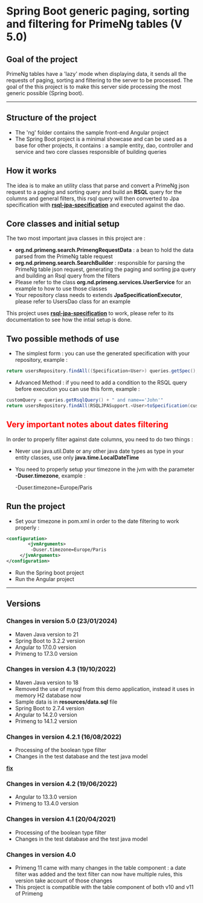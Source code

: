 # Spring Boot generic paging, sorting and filtering for PrimeNg tables (V 5.0)

## Goal of the project

PrimeNg tables have a 'lazy' mode when displaying data, it sends all the requests of paging, sorting and filtering to the server to be processed.
The goal of the this project is to make this server side processing the most generic possible (Spring boot).

---

## Structure of the project

- The 'ng' folder contains the sample front-end Angular project
- The Spring Boot project is a minimal showcase and can be used as a base for other projects, it contains : a sample entity, dao, controller and service and two core classes responsible of building queries

## How it works

The idea is to make an utility class that parse and convert a PrimeNg json request to a paging and sorting query and build an **RSQL** query for the columns and general filters, this rsql query will then converted to Jpa specification with **[rsql-jpa-specification](https://github.com/perplexhub/rsql-jpa-specification)** and executed against the dao.

## Core classes and initial setup

The two most important java classes in this project are :

- **org.nd.primeng.search.PrimengRequestData** : a bean to hold the data parsed from the PrimeNg table request
- **org.nd.primeng.search.SearchBuilder** : responsible for parsing the PrimeNg table json request, generating the paging and sorting jpa query and building an Rsql query from the filters
- Please refer to the class **org.nd.primeng.services.UserService** for an example to how to use those classes
- Your repository class needs to extends **JpaSpecificationExecutor<Class>**, please refer to UsersDao class for an example

This project uses **[rsql-jpa-specification](https://github.com/perplexhub/rsql-jpa-specification)** to work, please refer to its documentation to see how the intial setup is done.

## Two possible methods of use

- The simplest form : you can use the generated specification with your repository, example :

```java
return usersRepository.findAll((Specification<User>) queries.getSpec(), queries.getPageQuery());
```

- Advanced Method : if you need to add a condition to the RSQL query before execution you can use this form, example :

```java
customQuery = queries.getRsqlQuery() + " and name=='John'"
return usersRepository.findAll(RSQLJPASupport.<User>toSpecification(customQuery).and(RSQLJPASupport.toSort(queries.getSortQuery())), queries.getPageQuery());
```

## <font color="red">Very important notes about dates filtering</font>

In order to properly filter against date columns, you need to do two things :

- Never use java.util.Date or any other java date types as type in your entity classes, use only **java.time.LocalDateTime**
- You need to properly setup your timezone in the jvm with the parameter **-Duser.timezone**, example :

  -Duser.timezone=Europe/Paris

## Run the project

- Set your timezone in pom.xml in order to the date filtering to work properly :

```xml
<configuration>
	    <jvmArguments>
		 -Duser.timezone=Europe/Paris
	 </jvmArguments>
</configuration>
```

- Run the Spring boot project
- Run the Angular project


---

## Versions

### Changes in version 5.0 (23/01/2024)

- Maven Java version to 21
- Spring Boot to 3.2.2 version
- Angular to 17.0.0 version
- Primeng to 17.3.0 version

### Changes in version 4.3 (19/10/2022)

- Maven Java version to 18
- Removed the use of mysql from this demo application, instead it uses in memory H2 database now
- Sample data is in **resources/data.sql** file
- Spring Boot to 2.7.4 version
- Angular to 14.2.0 version
- Primeng to 14.1.2 version

### Changes in version 4.2.1 (16/08/2022)

- Processing of the boolean type filter
- Changes in the test database and the test java model

**[fix](https://github.com/nabildridi/SpringBootGenericPagingFilteringForPrimengTable/issues/31)**

### Changes in version 4.2 (19/06/2022)

- Angular to 13.3.0 version
- Primeng to 13.4.0 version

### Changes in version 4.1 (20/04/2021)

- Processing of the boolean type filter
- Changes in the test database and the test java model

### Changes in version 4.0

- Primeng 11 came with many changes in the table component : a date filter was added and the text filter can now have multiple rules, this version take account of those changes
- This project is compatible with the table component of both v10 and v11 of Primeng